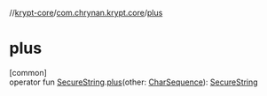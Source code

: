 //[krypt-core](../../index.md)/[com.chrynan.krypt.core](index.md)/[plus](plus.md)

# plus

[common]\
operator fun [SecureString](-secure-string/index.md).[plus](plus.md)(other: [CharSequence](https://kotlinlang.org/api/latest/jvm/stdlib/kotlin/-char-sequence/index.html)): [SecureString](-secure-string/index.md)
